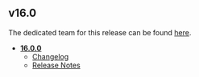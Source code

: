 ## v16.0
The dedicated team for this release can be found [here](TEAM.md).
* **[16.0.0](16.0.0)**
	* [Changelog](16.0.0/changelog.md)
	* [Release Notes](16.0.0/release_notes.md)

